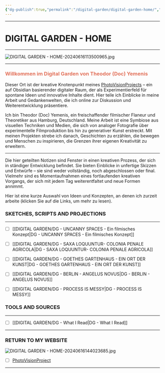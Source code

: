 ```yaml
---
{"dg-publish":true,"permalink":"/digital-garden/digital-garden-home/","title":"DIGITAL GARDEN - HOME","tags":["DigitalGarden","DigitalContent","DigitalCreator","#DG2024AD00","gardenEntry"]}
---
```





----
# DIGITAL GARDEN - HOME
----


![DIGITAL GARDEN - HOME-20240616113500965.jpg](/img/user/999%20attachements/DIGITAL%20GARDEN%20-%20HOME-20240616113500965.jpg)


---

### <span style="color:#e2725b;"><strong>Willkommen im Digital Garden von Theodor (Doc) Yemenis</strong></span>


Dieser Ort ist der kreative Knotenpunkt meines [PhotoVisionProjects](http://www.photovisionproject.com) – ein auf Obsidian basierender digitaler Raum, der als Experimentierfeld für spontane Ideen und innovative Inhalte dient. Hier teile ich Einblicke in meine Arbeit und Gedankenwelten, die ich online zur Diskussion und Weiterentwicklung präsentiere.

Ich bin Theodor (Doc) Yemenis, ein freischaffender filmischer Flaneur und Theoretiker aus Hamburg, Deutschland. Meine Arbeit ist eine Symbiose aus visuellen Techniken und Medien, die sich von analoger Fotografie über experimentelle Filmproduktion bis hin zu generativer Kunst erstreckt. Mit meinen Projekten strebe ich danach, Geschichten zu erzählen, die bewegen und Menschen zu inspirieren, die Grenzen ihrer eigenen Kreativität zu erweitern.

---

Die hier geteilten Notizen sind Fenster in einen kreativen Prozess, der sich in ständiger Entwicklung befindet. Sie bieten Einblicke in unfertige Skizzen und Entwürfe – sie sind weder vollständig, noch abgeschlossen oder final. Vielmehr sind es Momentaufnahmen eines fortlaufenden kreativen Vorgangs, der sich mit jedem Tag weiterentfaltet und neue Formen annimmt.

Hier ist eine kurze Auswahl von Ideen und Konzepten, an denen ich zurzeit arbeite (klicken Sie auf die Links, um mehr zu lesen). 

### **SKETCHES, SCRIPTS AND PROJECTIONS**
---

- [ ] [[DIGITAL GARDEN/DG - UNCANNY SPACES - Ein filmisches Konzept\|DG - UNCANNY SPACES - Ein filmisches Konzept]]
- [ ] [[DIGITAL GARDEN/DG - SAXA LOQUUNTUR- COLONIA PENALE AGRICOLA\|DG - SAXA LOQUUNTUR- COLONIA PENALE AGRICOLA]]
- [ ] [[DIGITAL GARDEN/DG - GOETHES GARTENHAUS - EIN ORT DER KUNST\|DG - GOETHES GARTENHAUS - EIN ORT DER KUNST]]
- [ ] [[DIGITAL GARDEN/DG - BERLIN - ANGELUS NOVUS\|DG - BERLIN - ANGELUS NOVUS]]
- [ ] [[DIGITAL GARDEN/DG - PROCESS IS MESSY\|DG - PROCESS IS MESSY]]


### **TOOLS AND SOURCES**
---

- [ ] [[DIGITAL GARDEN/DG - What I Read\|DG - What I Read]]


---

### RETURN TO MY WEBSITE

![DIGITAL GARDEN - HOME-20240616144023685.jpg](/img/user/999%20attachements/DIGITAL%20GARDEN%20-%20HOME-20240616144023685.jpg)


- [ ] [PhotoVisionProject](http://www.photovisionproject.com)


---


